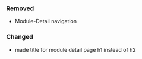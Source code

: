 ### Removed
- Module-Detail navigation

### Changed
- made title for module detail page h1 instead of h2

